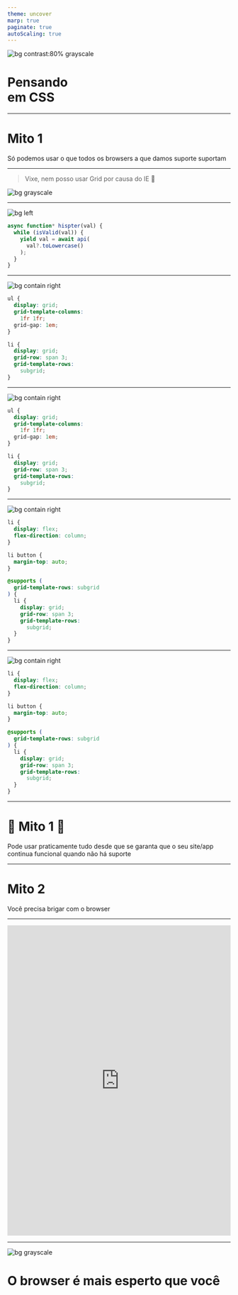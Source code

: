 ```yaml
---
theme: uncover
marp: true
paginate: true
autoScaling: true
---
```


<style>
section.lead h1, section.lead h2 {
  color: hsl(0, 0%, 100%);
}

section.lead h1 {
  text-align: left;
}

section.hipster-quote {
  color: white;
  justify-content: flex-end;
  padding-bottom: 1.5em;
}


</style>

<!-- _class: lead -->
<!-- _footer: Photo by Mark Neal on Unsplash -->
![bg contrast:80% grayscale](images/first-bg.jpg)

# <!-- fit --> Pensando<br>em CSS

---

<!-- _class: invert -->

# Mito 1

Só podemos usar o que todos os browsers a que damos suporte suportam

---

> Vixe, nem posso usar Grid por causa do IE 🤦

<!-- _footer: Photo by Jacob Rank on Unsplash -->
<!-- _class: hipster-quote -->
![bg grayscale](images/hipster.jpg)

---

![bg left](images/about.blank.png)

```js
async function* hispter(val) {
  while (isValid(val)) {
    yield val = await api(
      val?.toLowercase()
    );
  }
}
```

---

<!-- _footer: https://codepen.io/vhfmag/pen/XWJJxry -->
![bg contain right](images/subgrid-full.png)

```css
ul {
  display: grid;
  grid-template-columns:
    1fr 1fr;
  grid-gap: 1em;
}

li {
  display: grid;
  grid-row: span 3;
  grid-template-rows:
    subgrid;
}
```

---

![bg contain right](images/subgrid-chrome-nofallback.png)

```css
ul {
  display: grid;
  grid-template-columns:
    1fr 1fr;
  grid-gap: 1em;
}

li {
  display: grid;
  grid-row: span 3;
  grid-template-rows:
    subgrid;
}
```

---

![bg contain right](images/subgrid-full.png)

```css
li {
  display: flex;
  flex-direction: column;
}

li button {
  margin-top: auto;
}

@supports (
  grid-template-rows: subgrid
) {
  li {
    display: grid;
    grid-row: span 3;
    grid-template-rows:
      subgrid;
  }
}
```

---

![bg contain right](images/subgrid-ie.png)

```css
li {
  display: flex;
  flex-direction: column;
}

li button {
  margin-top: auto;
}

@supports (
  grid-template-rows: subgrid
) {
  li {
    display: grid;
    grid-row: span 3;
    grid-template-rows:
      subgrid;
  }
}
```

---

<!-- _class: invert -->
# 🙅 Mito 1 🙅

Pode usar praticamente tudo desde que se garanta que o seu site/app continua funcional quando não há suporte

---

<!-- _class: invert -->
# Mito 2

Você precisa brigar com o browser

---

<iframe
  height="700"
  style="width: 100%;"
  scrolling="no"
  title="Fallback de grid"
  src="https://codepen.io/vhfmag/embed/PowoMGq?height=500&theme-id=dark&default-tab=css,result"
  frameborder="no"
  allowtransparency="true"
  allowfullscreen="true"
>
  See the Pen <a href='https://codepen.io/vhfmag/pen/PowoMGq'>Fallback de grid</a> by Victor Magalhães (<a href='https://codepen.io/vhfmag'>@vhfmag</a>) on <a href='https://codepen.io'>CodePen</a>.
</iframe>

---

![bg grayscale](images/robot.jpg)

<!-- _color: white -->
# <!-- fit --> O browser é mais esperto que você

<!-- _footer: Photo by Franck V. on Unsplash -->